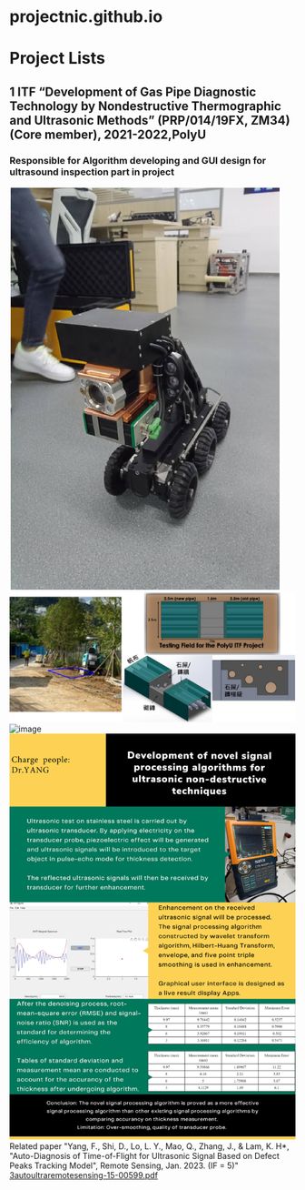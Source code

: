 # projectnic.github.io
Project Lists
===
## 1 ITF “Development of Gas Pipe Diagnostic Technology by Nondestructive Thermographic and Ultrasonic Methods” (PRP/014/19FX, ZM34)(Core member), 2021-2022,PolyU
### Responsible for Algorithm developing and GUI design for ultrasound inspection part in project 
![image](Towngas1.png)
![image](Towngas2.png) ![image](Towngas3.png)
![image](https://github.com/NicYeungfan/NicYeungfan.github.io/blob/main/ultrasoundimage.png)
Related paper "Yang, F., Shi, D., Lo, L. Y., Mao, Q., Zhang, J., & Lam, K. H*, "Auto-Diagnosis of Time-of-Flight for Ultrasonic Signal Based on Defect Peaks Tracking Model", Remote Sensing, Jan. 2023. (IF = 5)" [3autoultraremotesensing-15-00599.pdf](https://github.com/NicYeungfan/NicYeungfan.github.io/blob/main/3autoultraremotesensing-15-00599.pdf)

